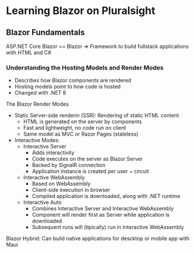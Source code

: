 # Learning Blazor on Pluralsight

## Blazor Fundamentals

ASP.NET Core Blazor == Blazor => Framework to build fullstack applications with HTML and C#

### Understanding the Hosting Models and Render Modes

- Describes how Blazor components are rendered
- Hosting models point to how code is hosted
- Changed with .NET 8

The Blazor Render Modes

- Static Server-side renderin (SSR): Rendering of static HTML content
  - HTML is generated on the server by components
  - Fast and lightweight, no code run on client
  - Same model as MVC or Razor Pages (stateless)
- Interactive Modes:
  - Interactive Server
    - Adds interactivity
    - Code executes on the server as Blazor Server
    - Backed by SignalR connection
    - Application instance is created per user ~ circuit
  - Interactive WebAssembly
    - Based on WebAssembly
    - Client-side execution in browser
    - Compiled application is downloaded, along with .NET runtime
  - Interactive Auto
    - Combines Interactive Server and Interactive WebAssembly
    - Component will render first as Server while application is downloaded
    - Subsequent runs will (tipically) run in Interactive WebAssembly

Blazor Hybrid: Can build native applications for descktop or mobile app with Maui

###
